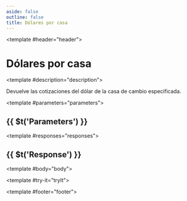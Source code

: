 ```yaml
---
aside: false
outline: false
title: Dólares por casa
---
```


<script setup>
import { useRoute, useData } from 'vitepress'

const route = useRoute()

const { isDark } = useData()
</script>

<Operation method="GET" id="get-cotizaciones-dolares-casa">

<template #header="header">

# Dólares por casa

</template>

<template #description="description">

Devuelve las cotizaciones del dólar de la casa de cambio especificada.

<!--@include: ./parts/get-cotizaciones-dolares-casa-description-after.md -->

</template>

<template #parameters="parameters">

## {{ $t('Parameters') }}

<Parameters operation-id="get-cotizaciones-dolares-casa" :parameters="parameters.parameters" />

</template>

<template #responses="responses">

## {{ $t('Response') }}

<Responses :responses="responses.responses" :schema="responses.schema" :responseType="responses.responseType" :isDark="isDark">

<template #body="body">

<ResponseBody :schema="body.schema" :responseType="body.responseType" />

</template>

</Responses>

</template>

<template #try-it="tryIt">

<TryWithVariables :operation-id="tryIt.operationId" :method="tryIt.method" :path="tryIt.path" :baseUrl="tryIt.baseUrl" :isDark="isDark" />

</template>

<template #footer="footer">

<!--@include: ./parts/get-cotizaciones-dolares-casa-footer.md -->

</template>

</Operation>
